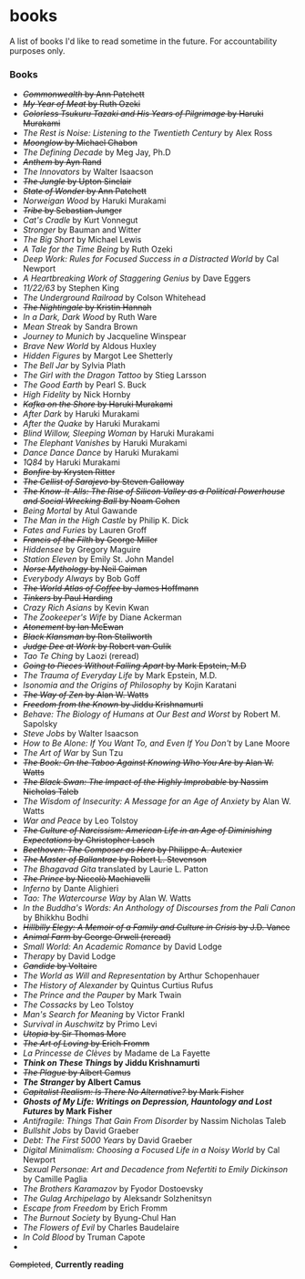 # books

A list of books I'd like to read sometime in the future. For accountability purposes only.

### Books

* ~~_Commonwealth_ by Ann Patchett~~
* ~~_My Year of Meat_ by Ruth Ozeki~~
* ~~_Colorless Tsukuru Tazaki and His Years of Pilgrimage_ by Haruki Murakami~~
* _The Rest is Noise: Listening to the Twentieth Century_ by Alex Ross
* ~~_Moonglow_ by Michael Chabon~~
* _The Defining Decade_ by Meg Jay, Ph.D
* ~~_Anthem_ by Ayn Rand~~
* _The Innovators_ by Walter Isaacson
* ~~_The Jungle_ by Upton Sinclair~~
* ~~_State of Wonder_ by Ann Patchett~~
* _Norweigan Wood_ by Haruki Murakami
* ~~_Tribe_ by Sebastian Junger~~
* _Cat's Cradle_ by Kurt Vonnegut
* _Stronger_ by Bauman and Witter
* _The Big Short_ by Michael Lewis
* _A Tale for the Time Being_ by Ruth Ozeki
* _Deep Work: Rules for Focused Success in a Distracted World_ by Cal Newport
* _A Heartbreaking Work of Staggering Genius_ by Dave Eggers
* _11/22/63_ by Stephen King
* _The Underground Railroad_ by Colson Whitehead
* ~~_The Nightingale_ by Kristin Hannah~~
* _In a Dark, Dark Wood_ by Ruth Ware
* _Mean Streak_ by Sandra Brown
* _Journey to Munich_ by Jacqueline Winspear
* _Brave New World_ by Aldous Huxley
* _Hidden Figures_ by Margot Lee Shetterly
* _The Bell Jar_ by Sylvia Plath
* _The Girl with the Dragon Tattoo_ by Stieg Larsson
* _The Good Earth_ by Pearl S. Buck
* _High Fidelity_ by Nick Hornby
* ~~_Kafka on the Shore_ by Haruki Murakami~~
* _After Dark_ by Haruki Murakami
* _After the Quake_ by Haruki Murakami
* _Blind Willow, Sleeping Woman_ by Haruki Murakami
* _The Elephant Vanishes_ by Haruki Murakami
* _Dance Dance Dance_ by Haruki Murakami
* _1Q84_ by Haruki Murakami
* ~~_Bonfire_ by Krysten Ritter~~
* ~~_The Cellist of Sarajevo_ by Steven Galloway~~
* ~~_The Know-It-Alls: The Rise of Silicon Valley as a Political Powerhouse and Social Wrecking Ball_ by Noam Cohen~~
* _Being Mortal_ by Atul Gawande
* _The Man in the High Castle_ by Philip K. Dick
* _Fates and Furies_ by Lauren Groff
* ~~_Francis of the Filth_ by George Miller~~
* _Hiddensee_ by Gregory Maguire
* _Station Eleven_ by Emily St. John Mandel
* ~~_Norse Mythology_ by Neil Gaiman~~
* _Everybody Always_ by Bob Goff
* ~~_The World Atlas of Coffee_ by James Hoffmann~~
* ~~_Tinkers_ by Paul Harding~~
* _Crazy Rich Asians_ by Kevin Kwan
* _The Zookeeper's Wife_ by Diane Ackerman
* ~~_Atonement_ by Ian McEwan~~
* ~~_Black Klansman_ by Ron Stallworth~~
* ~~_Judge Dee at Work_ by Robert van Gulik~~
* _Tao Te Ching_ by Laozi (reread)
* ~~_Going to Pieces Without Falling Apart_ by Mark Epstein, M.D~~
* _The Trauma of Everyday Life_ by Mark Epstein, M.D.
* _Isonomia and the Origins of Philosophy_ by Kojin Karatani
* ~~_The Way of Zen_ by Alan W. Watts~~
* ~~_Freedom from the Known_ by Jiddu Krishnamurti~~
* _Behave: The Biology of Humans at Our Best and Worst_ by Robert M. Sapolsky
* _Steve Jobs_ by Walter Isaacson
* _How to Be Alone: If You Want To, and Even If You Don't_ by Lane Moore
* _The Art of War_ by Sun Tzu
* ~~_The Book: On the Taboo Against Knowing Who You Are_ by Alan W. Watts~~
* ~~_The Black Swan: The Impact of the Highly Improbable_ by Nassim Nicholas Taleb~~
* _The Wisdom of Insecurity: A Message for an Age of Anxiety_ by Alan W. Watts
* _War and Peace_ by Leo Tolstoy
* ~~_The Culture of Narcissism: American Life in an Age of Diminishing Expectations_ by Christopher Lasch~~
* ~~_Beethoven: The Composer as Hero_ by Philippe A. Autexier~~
* ~~_The Master of Ballantrae_ by Robert L. Stevenson~~
* _The Bhagavad Gita_ translated by Laurie L. Patton
* ~~_The Prince_ by Niccolò Machiavelli~~
* _Inferno_ by Dante Alighieri
* _Tao: The Watercourse Way_ by Alan W. Watts
* _In the Buddha's Words: An Anthology of Discourses from the Pali Canon_ by Bhikkhu Bodhi
* ~~_Hillbilly Elegy: A Memoir of a Family and Culture in Crisis_ by J.D. Vance~~
* ~~_Animal Farm_ by George Orwell (reread)~~
* _Small World: An Academic Romance_ by David Lodge
* _Therapy_ by David Lodge
* ~~_Candide_ by Voltaire~~
* _The World as Will and Representation_ by Arthur Schopenhauer
* _The History of Alexander_ by Quintus Curtius Rufus
* _The Prince and the Pauper_ by Mark Twain
* _The Cossacks_ by Leo Tolstoy
* _Man's Search for Meaning_ by Victor Frankl
* _Survival in Auschwitz_ by Primo Levi
* ~~_Utopia_ by Sir Thomas More~~
* ~~_The Art of Loving_ by Erich Fromm~~
* _La Princesse de Clèves_ by Madame de La Fayette
* **_Think on These Things_ by Jiddu Krishnamurti**
* ~~_The Plague_ by Albert Camus~~
* **_The Stranger_ by Albert Camus**
* ~~_Capitalist Realism: Is There No Alternative?_ by Mark Fisher~~
* **_Ghosts of My Life: Writings on Depression, Hauntology and Lost Futures_ by Mark Fisher**
* _Antifragile: Things That Gain From Disorder_ by Nassim Nicholas Taleb
* _Bullshit Jobs_ by David Graeber
* _Debt: The First 5000 Years_ by David Graeber
* _Digital Minimalism: Choosing a Focused Life in a Noisy World_ by Cal Newport
* _Sexual Personae: Art and Decadence from Nefertiti to Emily Dickinson_ by Camille Paglia
* _The Brothers Karamazov_ by Fyodor Dostoevsky
* _The Gulag Archipelago_ by Aleksandr Solzhenitsyn
* _Escape from Freedom_ by Erich Fromm
* _The Burnout Society_ by Byung-Chul Han
* _The Flowers of Evil_ by Charles Baudelaire
* _In Cold Blood_ by Truman Capote
* 

~~Completed~~, **Currently reading**
